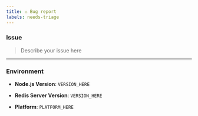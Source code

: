 ```yaml
---
title: ⚠️ Bug report
labels: needs-triage
---
```


### Issue

> Describe your issue here

---

### Environment

<!-- e.g. "node --version" -->
 - **Node.js Version**: `VERSION_HERE`

<!-- e.g. "redis-server --version" -->
 - **Redis Server Version**: `VERSION_HERE`

<!-- e.g. Windows 10, Mac OSX 10.15.2 -->
 - **Platform**: `PLATFORM_HERE`
